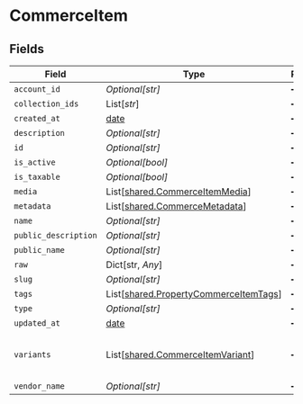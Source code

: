 # CommerceItem


## Fields

| Field                                                                                    | Type                                                                                     | Required                                                                                 | Description                                                                              |
| ---------------------------------------------------------------------------------------- | ---------------------------------------------------------------------------------------- | ---------------------------------------------------------------------------------------- | ---------------------------------------------------------------------------------------- |
| `account_id`                                                                             | *Optional[str]*                                                                          | :heavy_minus_sign:                                                                       | N/A                                                                                      |
| `collection_ids`                                                                         | List[*str*]                                                                              | :heavy_minus_sign:                                                                       | N/A                                                                                      |
| `created_at`                                                                             | [date](https://docs.python.org/3/library/datetime.html#date-objects)                     | :heavy_minus_sign:                                                                       | N/A                                                                                      |
| `description`                                                                            | *Optional[str]*                                                                          | :heavy_minus_sign:                                                                       | N/A                                                                                      |
| `id`                                                                                     | *Optional[str]*                                                                          | :heavy_minus_sign:                                                                       | N/A                                                                                      |
| `is_active`                                                                              | *Optional[bool]*                                                                         | :heavy_minus_sign:                                                                       | N/A                                                                                      |
| `is_taxable`                                                                             | *Optional[bool]*                                                                         | :heavy_minus_sign:                                                                       | N/A                                                                                      |
| `media`                                                                                  | List[[shared.CommerceItemMedia](../../models/shared/commerceitemmedia.md)]               | :heavy_minus_sign:                                                                       | N/A                                                                                      |
| `metadata`                                                                               | List[[shared.CommerceMetadata](../../models/shared/commercemetadata.md)]                 | :heavy_minus_sign:                                                                       | N/A                                                                                      |
| `name`                                                                                   | *Optional[str]*                                                                          | :heavy_minus_sign:                                                                       | N/A                                                                                      |
| `public_description`                                                                     | *Optional[str]*                                                                          | :heavy_minus_sign:                                                                       | N/A                                                                                      |
| `public_name`                                                                            | *Optional[str]*                                                                          | :heavy_minus_sign:                                                                       | N/A                                                                                      |
| `raw`                                                                                    | Dict[str, *Any*]                                                                         | :heavy_minus_sign:                                                                       | N/A                                                                                      |
| `slug`                                                                                   | *Optional[str]*                                                                          | :heavy_minus_sign:                                                                       | N/A                                                                                      |
| `tags`                                                                                   | List[[shared.PropertyCommerceItemTags](../../models/shared/propertycommerceitemtags.md)] | :heavy_minus_sign:                                                                       | N/A                                                                                      |
| `type`                                                                                   | *Optional[str]*                                                                          | :heavy_minus_sign:                                                                       | N/A                                                                                      |
| `updated_at`                                                                             | [date](https://docs.python.org/3/library/datetime.html#date-objects)                     | :heavy_minus_sign:                                                                       | N/A                                                                                      |
| `variants`                                                                               | List[[shared.CommerceItemVariant](../../models/shared/commerceitemvariant.md)]           | :heavy_minus_sign:                                                                       | first variant is the default variant                                                     |
| `vendor_name`                                                                            | *Optional[str]*                                                                          | :heavy_minus_sign:                                                                       | N/A                                                                                      |